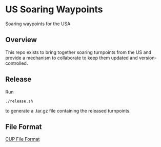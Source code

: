 # US Soaring Waypoints

Soaring waypoints for the USA

## Overview

This repo exists to bring together soaring turnpoints from the US and provide
a mechanism to collaborate to keep them updated and version-controlled.

## Release

Run

    ./release.sh

to generate a .tar.gz file containing the released turnpoints.

## File Format

[CUP File Format](http://download.naviter.com/docs/CUP-file-format-description.pdf)


